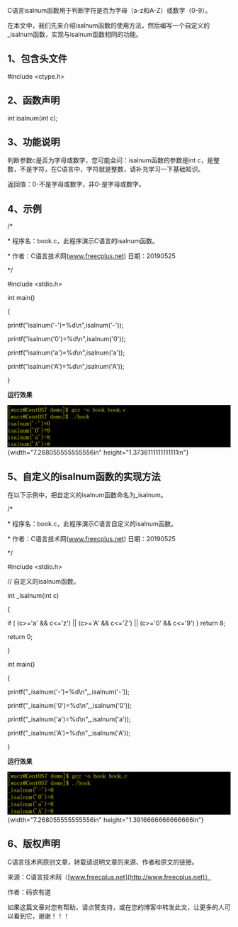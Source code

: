 C语言isalnum函数用于判断字符是否为字母（a-z和A-Z）或数字（0-9）。

在本文中，我们先来介绍isalnum函数的使用方法，然后编写一个自定义的_isalnum函数，实现与isalnum函数相同的功能。

## 1、包含头文件

#include \<ctype.h\>

## 2、函数声明

int isalnum(int c);

## 3、功能说明

判断参数c是否为字母或数字，您可能会问：isalnum函数的参数是int
c，是整数，不是字符，在C语言中，字符就是整数，请补充学习一下基础知识。

返回值：0-不是字母或数字，非0-是字母或数字。

## 4、示例

/\*

\* 程序名：book.c，此程序演示C语言的isalnum函数。

\* 作者：C语言技术网(www.freecplus.net) 日期：20190525

\*/

#include \<stdio.h\>

int main()

{

printf(\"isalnum(\'-\')=%d\\n\",isalnum(\'-\'));

printf(\"isalnum(\'0\')=%d\\n\",isalnum(\'0\'));

printf(\"isalnum(\'a\')=%d\\n\",isalnum(\'a\'));

printf(\"isalnum(\'A\')=%d\\n\",isalnum(\'A\'));

}

**运行效果**

![](/images/75/media/image1.png){width="7.268055555555556in"
height="1.3736111111111111in"}

## 5、自定义的isalnum函数的实现方法

在以下示例中，把自定义的isalnum函数命名为_isalnum。

/\*

\* 程序名：book.c，此程序演示C语言自定义的isalnum函数。

\* 作者：C语言技术网(www.freecplus.net) 日期：20190525

\*/

#include \<stdio.h\>

// 自定义的isalnum函数。

int \_isalnum(int c)

{

if ( (c\>=\'a\' && c\<=\'z\') \|\| (c\>=\'A\' && c\<=\'Z\') \|\|
(c\>=\'0\' && c\<=\'9\') ) return 8;

return 0;

}

int main()

{

printf(\"\_isalnum(\'-\')=%d\\n\",\_isalnum(\'-\'));

printf(\"\_isalnum(\'0\')=%d\\n\",\_isalnum(\'0\'));

printf(\"\_isalnum(\'a\')=%d\\n\",\_isalnum(\'a\'));

printf(\"\_isalnum(\'A\')=%d\\n\",\_isalnum(\'A\'));

}

**运行效果**

![](/images/75/media/image2.png){width="7.268055555555556in"
height="1.3916666666666666in"}

## 6、版权声明

C语言技术网原创文章，转载请说明文章的来源、作者和原文的链接。

来源：C语言技术网（[www.freecplus.net](http://www.freecplus.net)）

作者：码农有道

如果这篇文章对您有帮助，请点赞支持，或在您的博客中转发此文，让更多的人可以看到它，谢谢！！！
